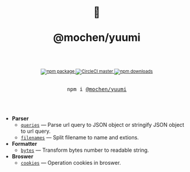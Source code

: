 <div align="center">
  <h1>
    <br/>
    🧰
    <br />
    <br />
    @mochen/yuumi
    <br />
    <br />
  </h1>
  <sup>
    <br />
    <a href="https://www.npmjs.com/package/@mochen/yuumi">
      <img src="https://img.shields.io/npm/v/@mochen/yuumi.svg" alt="npm package" />
    </a>
    <a href="https://codecov.io/gh/imochen/yuumi">
      <img src="https://codecov.io/gh/imochen/yuumi/branch/master/graph/badge.svg" alt="CircleCI master" />
    </a>
    <a href="https://imochen.github.io/yuumi/">
      <img src="https://img.shields.io/badge/document-published-brightgreen" alt="npm downloads" />
    </a>
    <br />
  </sup>
  <br />
  <pre>npm i <a href="https://www.npmjs.com/package/@mochen/yuumi">@mochen/yuumi</a></pre>
  <br />
  <br />
</div>

- **Parser**
  - [`queries`](https://imochen.github.io/yuumi/modules/_queries_.html) &mdash; Parse url query to JSON object or stringify JSON object to url query.
  - [`filenames`](https://imochen.github.io/yuumi/modules/_filenames_.html) &mdash; Split filename to name and extions.
- **Formatter**
  - [`bytes`](https://imochen.github.io/yuumi/modules/_bytes_.html) &mdash; Transform bytes number to readable string.
- **Broswer**
  - [`cookies`](https://imochen.github.io/yuumi/modules/_cookies_.html) &mdash; Operation cookies in broswer.